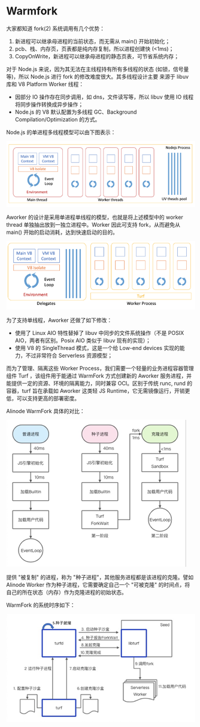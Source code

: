 # Warmfork

大家都知道 fork(2) 系统调用有几个优势：
1. 新进程可以继承母进程的当前状态，而无需从 main() 开始初始化；
2. pcb、栈、内存页，页表都是纯内存复制，所以进程创建快 (<1ms)；
3. CopyOnWrite，新进程可以继承母进程的静态页表，可节省系统内存；

对于 Node.js 来说，因为其无法在主线程持有所有多线程的状态 (如锁，信号量等)，所以 Node.js 进行 fork 的修改难度很大。其多线程设计主要
来源于 libuv 库和 V8 Platform Worker 线程：
- 因部分 IO 操作存在同步调用，如 dns，文件读写等，所以 libuv 使用 IO 线程将同步操作转换成异步操作；
- Node.js 的 V8 默认配置为多线程 GC、Background Compilation/Optimization 的方式。

Node.js 的单进程多线程模型可以由下图表示：

![thread-model-1](/img/noslate/references/thread-model-1.png)

Aworker 的设计是采用单进程单线程的模型，也就是将上述模型中的 worker thread 单独抽出放到一独立进程中。Worker 因此可支持
fork，从而避免从 main() 开始的启动消耗，达到快速启动的目的。

![thread-model-2](/img/noslate/references/thread-model-2.png)

为了支持单线程，Aworker 还做了如下修改：
- 使用了 Linux AIO 特性替掉了 libuv 中同步的文件系统操作（不是 POSIX AIO，两者有区别。Posix AIO 类似于 libuv
  现有的实现）；
- 使用 V8 的 SingleThread 模式，这是一个给 Low-end devices 实现的能力，不过非常符合 Serverless 资源模型；

而为了管理、隔离这些 Worker Process，我们需要一个轻量的业务进程容器管理组件 Turf ，该组件用于能通过 WarmFork 方式创建新的
Aworker 服务进程，并能提供一定的资源、环境的隔离能力，同时兼容 OCI。区别于传统 runc, rund 的容器，turf 旨在承载如 Aworker
这类轻 JS Runtime，它无需镜像运行，开销更低，可以支持更高的部署密度。

Alinode WarmFork 具体的对比：

![turf-warmfork-comparison](/img/noslate/references/turf-warmfork-comparison.png)

提供 "被复制" 的进程，称为 "种子进程"，其他服务进程都是该进程的克隆。譬如 Alinode Worker 作为种子进程，它需要确定自己一个 "可被克隆"
的时间点，将自己的所在状态（内存）作为克隆进程的初始状态。

WarmFork 的系统时序如下：

![turf-warmfork](/img/noslate/references/turf-warmfork.png)
